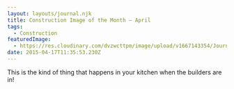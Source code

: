 ```yaml
---
layout: layouts/journal.njk
title: Construction Image of the Month – April
tags:
  - Construction
featuredImage:
  - https://res.cloudinary.com/dvzwcttpm/image/upload/v1667143354/Journals/cioth-201504_kr14xo.jpg
date: 2015-04-17T11:35:53.230Z
---
```

This is the kind of thing that happens in your kitchen when the builders are in!